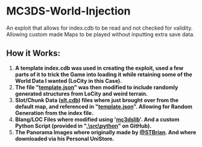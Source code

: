 # MC3DS-World-Injection
An exploit that allows for index.cdb to be read and not checked for validity. Allowing custom made Maps to be played without inputting extra save data.

## How it Works:
1. **A template index.cdb was used in creating the exploit, used a few parts of it to trick the Game into loading it while retaining some of the World Data I wanted (LoCity in this Case).**
2. **The file "<ins>template.json</ins>" was then modified to include randomly generated structures from LoCity and weird terrain.**
3. **Slot/Chunk Data (<ins>slt.cdb</ins>) files where just brought over from the default map, and referenced in "<ins>template.json</ins>". Allowing for Random Generation from the index file.**
4. **Blang/LOC Files where modified using '[mc3dslib](https://github.com/Cracko298/mc3dslib)'. And a custom Python Script (provided in "<ins>.\src\python</ins>" on GitHub).**
5. **The Panorama Images where originally made by [@STBrian](https://github.com/STBrian). And where downloaded via his Personal UniStore.**
